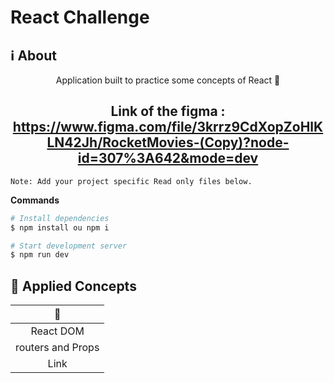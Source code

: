 # React Challenge

## :information_source: About

<div align="center">

Application built to practice some concepts of React 🚀

## Link of the figma : https://www.figma.com/file/3krrz9CdXopZoHlKLN42Jh/RocketMovies-(Copy)?node-id=307%3A642&mode=dev

</div>

```text
Note: Add your project specific Read only files below.
```

**Commands**

```bash
# Install dependencies
$ npm install ou npm i

# Start development server
$ npm run dev

```

## :brain: **Applied Concepts**

<div align="center">

| :page_facing_up:  |
| :---------------: |
|     React DOM     |
| routers and Props |
|       Link        |

</div>
